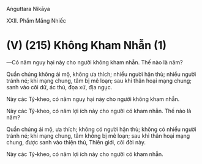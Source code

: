 Aṅguttara Nikāya

XXII. Phẩm Mắng Nhiếc

# (V) (215) Không Kham Nhẫn (1)

—Có năm nguy hại này cho người không kham nhẫn. Thế nào là năm?

Quần chúng không ái mộ, không ưa thích; nhiều người hận thù; nhiều người tránh né; khi mạng chung, tâm bị mê loạn; sau khi thân hoại mạng chung; sanh vào cõi dữ, ác thú, đọa xứ, địa ngục.

Này các Tỷ-kheo, có năm nguy hại này cho người không kham nhẫn.

Này các Tỷ-kheo, có năm lợi ích này cho người có kham nhẫn. Thế nào là năm?

Quần chúng ái mộ, ưa thích; không có người hận thù; không có nhiều người tránh né; khi mạng chung, tâm không bị mê loạn; sau khi thân hoại mạng chung, được sanh vào thiện thú, Thiên giới, cõi đời này.

Này các Tỷ-kheo, có năm lợi ích này cho người có kham nhẫn.

